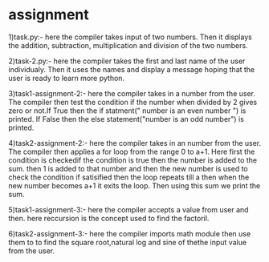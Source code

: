 # assignment
1)task.py:-
here the compiler takes input of two numbers.
Then it displays the addition, subtraction, multiplication and division of the two numbers.

2)task-2.py:-
here the compiler takes the first and last name of the user individualy.
Then it uses the names and display a message hoping that the user is ready to learn more python.

3)task1-assignment-2:-
here the compiler takes in a  number from the user.
The compiler then test the condition if the number when divided by 2 gives zero or not.If True then the if statment(" number is an even number ") is printed. If False then the else statement("number is an odd number") is printed.

4)task2-assignment-2:-
here the compiler takes in an number from the user.
The compiler then applies a for loop from the range 0 to a+1. Here first the condition is checkedif the condition is true then the number is added to the sum. then 1 is added to that number and then the new number is used to check the condition if satisified then the loop repeats till a then when the new number becomes a+1 it exits the loop. Then using this sum we print the  sum.

5)task1-assignment-3:-
here the compiler accepts a value from user and then. here reccursion is the concept used to find the factoril.

6)task2-assignment-3:-
here the compiler imports math module then use them to to find the square root,natural log and sine of thethe input value from the user.
